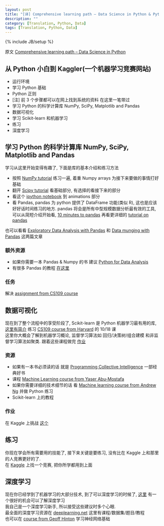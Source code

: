 ```yaml
---
layout: post
title: "[译] Comprehensive learning path – Data Science in Python & Python 科学计算的学习路径"
description: ""
category: [Translation, Python, Data]
tags: [Translation, Python, Data]
---
```

{% include JB/setup %}

原文 [Comprehensive learning path – Data Science in Python](http://www.analyticsvidhya.com/learning-paths-data-science-business-analytics-business-intelligence-big-data/learning-path-data-science-python/)

## 从 Python 小白到 Kaggler(一个机器学习竞赛网站)

- 运行环境
- 学习 Python 基础
- Python 正则
- [注] 前 3 个步骤都可以在网上找到系统的资料 在这里一笔带过
- 学习 Python 的科学计算库 NumPy, SciPy, Matplotlib and Pandas
- 数据可视化
- 学习 Scikit-learn 和机器学习
- 练习
- 深度学习

## 学习 Python 的科学计算库 NumPy, SciPy, Matplotlib and Pandas

学习从这里开始变得有趣了, 下面是库的基本介绍和练习方法

- 按照 [NumPy tutorial](http://wiki.scipy.org/Tentative_NumPy_Tutorial) 练习一遍, 着重 Numpy arrays 为接下来要做的事情打好基础
- 翻开 [Scipy tutorial](http://docs.scipy.org/doc/scipy/reference/tutorial/) 看基础部分, 有选择的看接下来的部分
- 看这个 [ipython notebook](http://nbviewer.ipython.org/github/jrjohansson/scientific-python-lectures/blob/master/Lecture-4-Matplotlib.ipynb) 到 animations 部分
- 看 Pandas, pandas 为 python 提供了 DataFrame 功能(类似 R), 这也是应该好好话时间练习的地方.
  pandas 将会是所有中型规模数据分析最有效的工具, 可以从简短介绍开始看, [10 minutes to pandas](http://pandas.pydata.org/pandas-docs/stable/10min.html)
  再看更详细的 [tutorial on pandas](http://www.gregreda.com/2013/10/26/intro-to-pandas-data-structures/)

也可以看看 [Exploratory Data Analysis with Pandas](http://www.analyticsvidhya.com/blog/2014/08/baby-steps-python-performing-exploratory-analysis-python/)
和 [Data munging with Pandas](http://www.analyticsvidhya.com/blog/2014/09/data-munging-python-using-pandas-baby-steps-python/)
这两篇文章

### 额外资源

- 如果你需要一本 Pandas & Numpy 的书 建议 [Python for Data Analysis](http://www.amazon.com/Python-Data-Analysis-Wrangling-IPython/dp/1449319793)
- 有很多 Pandas 的教程 [在这里](http://pandas.pydata.org/pandas-docs/stable/tutorials.html)

### 任务

解决 [assignment from CS109 course](http://nbviewer.ipython.org/github/cs109/2014/blob/master/homework/HW1.ipynb)

## 数据可视化

现在到了整个流程中的享受阶段了, Scikit-learn 是 Python 机器学习最有用的库, [这里有简介](http://www.analyticsvidhya.com/blog/2015/01/scikit-learn-python-machine-learning-tool/) 
练习 [CS109 course from Harvard](http://cs109.github.io/2014/pages/schedule.html) 的 10/18 课  
这里你大概会了解到机器学习概论, 监督学习算法如 回归/决策树/组合建模 和非监督学习算法如聚类. 
跟着这些课程做完 [作业](http://cs109.github.io/2014/pages/homework.html) 

### 资源

- 如果有一本书必须读的话 就是 [Programming Collective Intelligence](http://www.amazon.com/Programming-Collective-Intelligence-Building-Applications/dp/0596529325) 一部经典好书
- 课程 [Machine Learning course from Yaser Abu-Mostafa](https://www.edx.org/course/learning-data-caltechx-cs1156x)
- 如果你需要详细的技术细节的话 看 [Machine learning course from Andrew Ng](https://www.coursera.org/course/ml) 并做 Python 练习
- Scikit-learn 上的教程

### 作业

在 Kaggle 上挑战 [这个](http://www.kaggle.com/c/data-science-london-scikit-learn)

## 练习

你现在学会所有需要用的技能了, 接下来关键是要练习, 没有比在 Kaggle 上和那里的人竞赛更好的了.  
在 [Kaggle](http://www.kaggle.com/) 上找一个竞赛, 把你所学都用到上面

## 深度学习

现在你已经学到了机器学习的大部分技术, 到了可以深度学习的时候了, [这里](http://www.analyticsvidhya.com/blog/2014/06/deep-learning-attention/) 有一个很好的机会可以了解深度学习  
我自己是一个深度学习新手, 所以接受这些建议时多个心眼.  
最全面的深度学习资源在 [deeplearning.net](http://deeplearning.net/) 这里有课程/数据集/题目/教程  
也可以在 [course from Geoff Hinton](https://www.coursera.org/course/neuralnets) 学习神经网络基础
